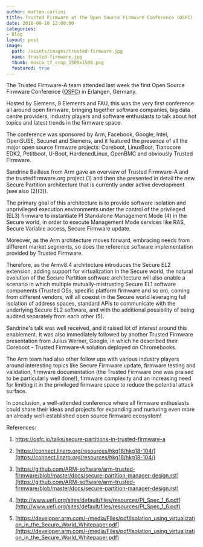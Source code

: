 ```yaml
---
author: matteo.carlini
title: Trusted Firmware at the Open Source Firmware Conference (OSFC) - Erlangen, 12-15 Sep 2018
date: 2018-09-18 12:00:00
categories:
- Blog
layout: post
image:
  path: /assets/images/trusted-firmware.jpg
  name: trusted-firmware.jpg
  thumb: musca_tf_crop_1500x1500.png
  featured: true
---
```

The Trusted Firmware-A team attended last week the first Open Source Firmware Conference ([OSFC](https://osfc.io/)) in Erlangen, Germany.

Hosted by Siemens, 9 Elements and FAU, this was the very first conference all around open firmware, bringing together software companies, big data centre providers, industry players and software enthusiasts to talk about hot topics and latest trends in the firmware space.

The conference was sponsored by Arm, Facebook, Google, Intel, OpenSUSE, Secunet and Siemens, and it featured the presence of all the major open source firmware projects: Coreboot, LinuxBoot, Tianocore EDK2, Petitboot, U-Boot, HardenedLinux, OpenBMC and obviously Trusted Firmware.

Sandrine Bailleux from Arm gave an overview of Trusted Firmware-A and the trustedfirmware.org project (1) and then she presented in detail the new Secure Partition architecture that is currently under active development (see also (2)(3)).

The primary goal of this architecture is to provide software isolation and unprivileged execution environments under the control of the privileged (EL3) firmware to instantiate PI Standalone Management Mode (4) in the Secure world, in order to execute Management Mode services like RAS, Secure Variable access, Secure Firmware update.

Moreover, as the Arm architecture moves forward, embracing needs from different market segments, so does the reference software implementation provided by Trusted Firmware.

Therefore, as the Armv8.4 architecture introduces the Secure EL2 extension, adding support for virtualization in the Secure world, the natural evolution of the Secure Partition software architecture will also enable a scenario in which multiple mutually-mistrusting Secure EL1 software components (Trusted OSs, specific platform firmware and so on), coming from different vendors, will all coexist in the Secure world leveraging full isolation of address spaces, standard APIs to communicate with the underlying Secure EL2 software, and with the additional possibility of being audited separately from each other (5).

Sandrine's talk was well received, and it raised lot of interest around this enablement. It was also immediately followed by another Trusted Firmware presentation from Julius Werner, Google, in which he described their Coreboot - Trusted Firmware-A solution deployed on Chromebooks.

The Arm team had also other follow ups with various industry players around interesting topics like Secure Firmware update, firmware testing and validation, firmware documentation (the Trusted Firmware one was praised to be particularly well done!), firmware complexity and an increasing need for limiting it in the privileged firmware space to reduce the potential attack surface.

In conclusion, a well-attended conference where all firmware enthusiasts could share their ideas and projects for expanding and nurturing even more an already well-established open source firmware ecosystem!

References:

1. https://osfc.io/talks/secure-partitions-in-trusted-firmware-a

2. [https://connect.linaro.org/resources/hkg18/hkg18-104/](https://connect.linaro.org/resources/hkg18/hkg18-104/)

3. [https://github.com/ARM-software/arm-trusted-firmware/blob/master/docs/secure-partition-manager-design.rst](https://github.com/ARM-software/arm-trusted-firmware/blob/master/docs/secure-partition-manager-design.rst)

4. [http://www.uefi.org/sites/default/files/resources/PI_Spec_1_6.pdf](http://www.uefi.org/sites/default/files/resources/PI_Spec_1_6.pdf)

5. [https://developer.arm.com/-/media/Files/pdf/Isolation_using_virtualization_in_the_Secure_World_Whitepaper.pdf](https://developer.arm.com/-/media/Files/pdf/Isolation_using_virtualization_in_the_Secure_World_Whitepaper.pdf)


